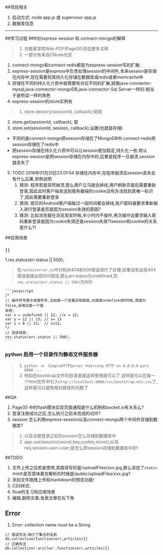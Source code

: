 
##项目相关
1. 启动方式: node app.js 或 supervisor app.js
2. 数据库信息

----
##学习过程
###对express-session 和 connect-mongo的解释
> 1. 对极客学院Wiki-PDF(Page30)添加更多注释
> 2. 一部分有来自CNode社区

1. connect-mongo和connect-redis都是为express-session写的扩展;
2. express-session是express中负责处理session的中间件,本来session是存储在内存中,现在需要将其持久化存储在数据库或redis或者memcache中
3. 存储在不同的持久化介质中就需要有对应不同的扩展,就像java-connector-mysql,java-connector-mongoDB,java-connector-Sql Server一样的.相当于是桥梁一样的角色
4. express-session的store实例有
>1. store.destory(sessionId, callback);销毁
 2. store.get(sessionId, callback); 取
 3. store.set(sessionId, session, callback);设置(也就是存储)
   - 不同的是connect-mongo把session存储在了MongoDB中.connect-redis把session存储在了redis中
   - 把session存储在持久化介质中可以让session更加稳定,持久化一些.默认express-session是把session存储在内存中的,后果是程序一旦崩溃,session就丢失了
5. TODO 2016年01月31日23:01:54 存储在内存中,在程序崩溃后session丢失会有什么后果,举例说明
   1. 猜测: 程序若是突然崩溃,那么用户立马就会掉线,用户刷新页面后需要重新登录,因此此时客户端发送到服务器端的cookie没有办法找到其唯一标识了,因此需要重新登录
   2. 猜测: 扇贝的Android客户端每过一段时间都会掉线,账户密码被要求重新输入进行登录是否是因为session失效的原因?
   3. 猜测: 比如浏览器在浏览淘宝时候,半小时内不操作,再次操作会要求输入密码重新登录是因为cookie失效还是session失效?(session和cookie的关系是什么?)
 
 
##应用场景
### `||` 
1.res.status(err.status || 500);
> 在`routes/error.js`中分别对404和500错误进行了处理,如果没有出现404错误直接出现500错误,那么err.status为undefined,则`res.status(err.status || 500)`为500

    ```javascript
    /*
    || 操作符号表示或者符号,当前面一个变量没有赋值,也就是undefined的时候,其值为false,采用后面一个值
    举例:
    var x = undefined || 12; //x = 12;
    var y = 12 || 13; // x= 13
    var z = 0 || 13;  // x=13;
    */
    // 具体场景:
    res.status(err.status || 500);
    ```

### python 启用一个目录作为静态文件服务器
>1. `python -m  SimpleHTTPServer` ->`Serving HTTP on 0.0.0.0 port 8000 ...`
>2. 例如在bootstrap文件的目录直接这样使用就可以了
> 这样就可以在每一个html文件中引入`http://localhost:8000/css/bootstrap.min.css`了,这样就可以避免相对路径的问题了

    
##QA
1. Page35 中的flash模块实现页面通知是什么机制和socket.io有关系么?
2. 登录注册成功之后,怎么执行之前未完成的动作?
3. session 怎么利用express-session以及connect-mongo两个中间件存储到数据库?
>1. 以及注册登录之后的session怎么存储到数据库中
>2. app.use(session{secret,key,cookie,store});以及req.session.user=user;是怎么把session存储到数据库中的!

##TODO
1. 文件上传之后若是使用,其路径写的是/uploadFiles/xxx.jpg,那么添加了`static中间件`是否意味着在解析的时候是/public/uploadFiles/xxx.jpg?
 1. 添加文件拖拽上传和markdown的预览功能!
2. CSS样式:
 1. float的复习和应用场景
  1. 编辑,删除文章;发表文章在右下角
  

## Error
1. Error: collection name must be a String
```
// 错误写法:缺少了集合的名称
db.collection(function(err,articles){}
// 正确写法
db.collection('aricles',function(err,articles){}
```